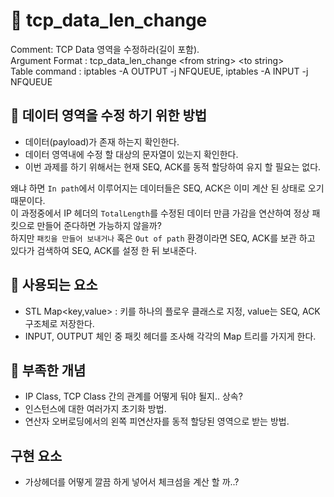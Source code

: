# :speech_balloon: tcp_data_len_change

Comment: TCP Data 영역을 수정하라(길이 포함).<br>
Argument Format : tcp_data_len_change \<from string\> \<to string\> <br>
Table command : iptables -A OUTPUT -j NFQUEUE, iptables -A INPUT -j NFQUEUE

## :green_book: 데이터 영역을 수정 하기 위한 방법
  - 데이터(payload)가 존재 하는지 확인한다.
  - 데이터 영역내에 수정 할 대상의 문자열이 있는지 확인한다.
  - 이번 과제를 하기 위해서는 현재 SEQ, ACK를 동적 할당하여 유지 할 필요는 없다.
  
왜냐 하면 `In path`에서 이루어지는 데이터들은 SEQ, ACK은 이미 계산 된 상태로 오기 때문이다.<br>
이 과정중에서 IP 헤더의 `TotalLength`를 수정된 데이터 만큼 가감을 연산하여 정상 패킷으로 만들어 준다하면 가능하지 않을까?<br>
하지만 `패킷을 만들어 보내거나` 혹은 `Out of path` 환경이라면 SEQ, ACK를 보관 하고 있다가 검색하여 SEQ, ACK를 설정 한 뒤 보내준다.

## :green_book: 사용되는 요소

- STL Map<key,value> : 키를 하나의 플로우 클래스로 지정, value는 SEQ, ACK 구조체로 저장한다.
- INPUT, OUTPUT 체인 중 패킷 헤더를 조사해 각각의 Map 트리를 가지게 한다.

## :green_book: 부족한 개념

- IP Class, TCP Class 간의 관계를 어떻게 둬야 될지.. 상속?
- 인스턴스에 대한 여러가지 초기화 방법.
- 연산자 오버로딩에서의 왼쪽 피연산자를 동적 할당된 영역으로 받는 방법.

## 구현 요소

- 가상헤더를 어떻게 깔끔 하게 넣어서 체크섬을 계산 할 까..?
